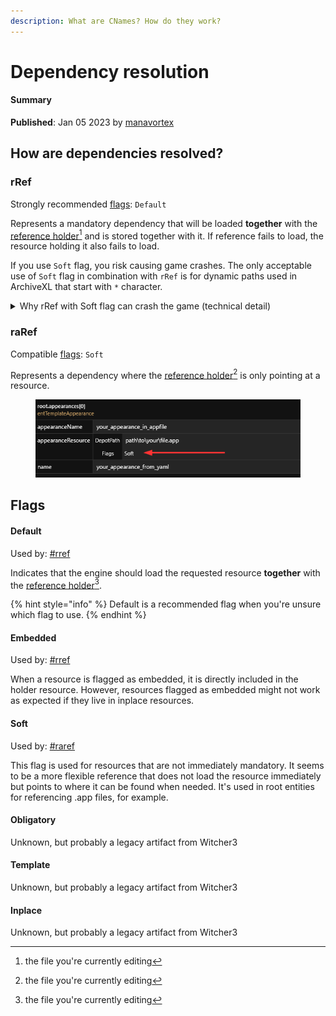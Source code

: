```yaml
---
description: What are CNames? How do they work?
---
```


# Dependency resolution

#### Summary

**Published**: Jan 05 2023 by [manavortex](https://app.gitbook.com/u/NfZBoxGegfUqB33J9HXuCs6PVaC3 "mention")

## How are dependencies resolved?

### rRef

Strongly recommended [flags](dependency-resolution.md#flags): `Default`

Represents a mandatory dependency that will be loaded **together** with the [reference holder](#user-content-fn-1)[^1] and is stored together with it. If reference fails to load, the resource holding it also fails to load.

If you use `Soft` flag, you risk causing game crashes. The only acceptable use of `Soft` flag in combination with `rRef` is for dynamic paths used in ArchiveXL that start with `*` character.

<details>

<summary>Why rRef with Soft flag can crash the game (technical detail)</summary>

{% code overflow="wrap" %}
```
to understand the problem, you need to know that although resources can be requested by any thread, only the main thread can use the wait function, which blocks the current thread until the resource is ready

all other threads must use async callbacks to wait for resources and are not allowed to block 

the resource fetch function uses the wait function to make sure the resource is loaded before returning the data

this means that if the game tries to fetch a resource that is not ready in any thread other than the main thread, it's a crash 

usually when resource is requested, the engine runs a specific for the current scenario chain of async callbacks to pre-load all necessary dependencies (other resources) 

when the loading chain is completed, the requester can fetch the resource with its dependencies without blocking on any thread (the blocking wait function will be skipped, since all necessary resources are already loaded) 

if you add an invalid dependency or something that the engine doesn't expect, it will be loaded without async waiting and hence there's a chance it will be accessed before it's ready (which leads to a blocking wait call and a crash) 

but accidentally it might just load in time, which is why this crash is so random and cane be hard to troubleshoot
```
{% endcode %}

[psiberx on Discord](https://discord.com/channels/717692382849663036/955663052903178270/1141371886429814865)

</details>

### raRef

Compatible [flags](dependency-resolution.md#flags): `Soft`

Represents a dependency where the [reference holder](#user-content-fn-2)[^2] is only pointing at a resource.



<figure><img src="../../.gitbook/assets/image (306).png" alt=""><figcaption></figcaption></figure>

## Flags

#### Default

Used by: [#rref](dependency-resolution.md#rref "mention")

Indicates that the engine should load the requested resource **together** with the [reference holder](#user-content-fn-3)[^3].

{% hint style="info" %}
Default is a recommended flag when you're unsure which flag to use.
{% endhint %}

#### Embedded

Used by: [#rref](dependency-resolution.md#rref "mention")

When a resource is flagged as embedded, it is directly included in the holder resource. However, resources flagged as embedded might not work as expected if they live in inplace resources.

#### Soft

Used by: [#raref](dependency-resolution.md#raref "mention")

This flag is used for resources that are not immediately mandatory. It seems to be a more flexible reference that does not load the resource immediately but points to where it can be found when needed. It's used in root entities for referencing .app files, for example.

#### Obligatory

Unknown, but probably a legacy artifact from Witcher3

#### Template

Unknown, but probably a legacy artifact from Witcher3

#### Inplace

Unknown, but probably a legacy artifact from Witcher3



[^1]: the file you're currently editing

[^2]: the file you're currently editing

[^3]: the file you're currently editing
